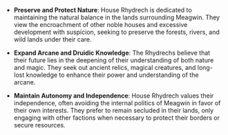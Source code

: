 - **Preserve and Protect Nature**: House Rhydrech is dedicated to maintaining the natural balance in the lands surrounding Meagwin. They view the encroachment of other noble houses and excessive development with suspicion, seeking to preserve the forests, rivers, and wild lands under their care.
    
- **Expand Arcane and Druidic Knowledge**: The Rhydrechs believe that their future lies in the deepening of their understanding of both nature and magic. They seek out ancient relics, magical creatures, and long-lost knowledge to enhance their power and understanding of the arcane.
    
- **Maintain Autonomy and Independence**: House Rhydrech values their independence, often avoiding the internal politics of Meagwin in favor of their own interests. They prefer to remain secluded in their lands, only engaging with other factions when necessary to protect their borders or secure resources.